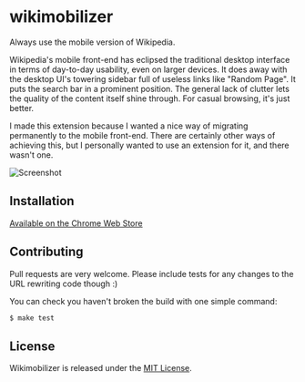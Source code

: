 wikimobilizer
=============

Always use the mobile version of Wikipedia.

Wikipedia's mobile front-end has eclipsed the traditional desktop interface in
terms of day-to-day usability, even on larger devices. It does away with the
desktop UI's towering sidebar full of useless links like "Random Page". It puts
the search bar in a prominent position. The general lack of clutter lets the
quality of the content itself shine through. For casual browsing, it's just
better.

I made this extension because I wanted a nice way of migrating permanently to
the mobile front-end. There are certainly other ways of achieving this, but I
personally wanted to use an extension for it, and there wasn't one.

![Screenshot](https://raw.github.com/hnrysmth/wikimobilizer/master/sidebyside.png)

Installation
------------

[Available on the Chrome Web Store][web store]

Contributing
------------

Pull requests are very welcome. Please include tests for any changes to the URL
rewriting code though :)

You can check you haven't broken the build with one simple command:

```bash
$ make test
```

License
-------

Wikimobilizer is released under the [MIT License](http://www.opensource.org/licenses/MIT).

[web store]: https://chrome.google.com/webstore/detail/plenepnjppahandjpemobllfnkkalplb
